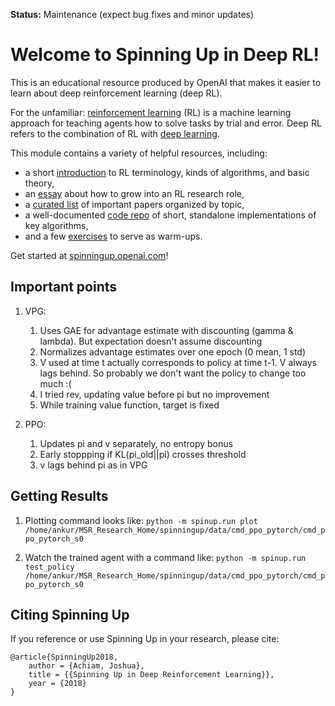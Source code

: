 **Status:** Maintenance (expect bug fixes and minor updates)

Welcome to Spinning Up in Deep RL! 
==================================

This is an educational resource produced by OpenAI that makes it easier to learn about deep reinforcement learning (deep RL).

For the unfamiliar: [reinforcement learning](https://en.wikipedia.org/wiki/Reinforcement_learning) (RL) is a machine learning approach for teaching agents how to solve tasks by trial and error. Deep RL refers to the combination of RL with [deep learning](http://ufldl.stanford.edu/tutorial/).

This module contains a variety of helpful resources, including:

- a short [introduction](https://spinningup.openai.com/en/latest/spinningup/rl_intro.html) to RL terminology, kinds of algorithms, and basic theory,
- an [essay](https://spinningup.openai.com/en/latest/spinningup/spinningup.html) about how to grow into an RL research role,
- a [curated list](https://spinningup.openai.com/en/latest/spinningup/keypapers.html) of important papers organized by topic,
- a well-documented [code repo](https://github.com/openai/spinningup) of short, standalone implementations of key algorithms,
- and a few [exercises](https://spinningup.openai.com/en/latest/spinningup/exercises.html) to serve as warm-ups.

Get started at [spinningup.openai.com](https://spinningup.openai.com)!


## Important points
1. VPG:
	1. Uses GAE for advantage estimate with discounting (gamma & lambda). But expectation doesn't assume discounting
	1. Normalizes advantage estimates over one epoch (0 mean, 1 std)
	1. V used at time t actually corresponds to policy at time t-1. V always lags behind. So probably we don't want the policy to change too much :(
	1. I tried rev, updating value before pi but no improvement
	1. While training value function, target is fixed

1. PPO: 
	1. Updates pi and v separately, no entropy bonus
	1. Early stoppping if KL(pi_old||pi) crosses threshold
	1. v lags behind pi as in VPG

## Getting Results
1. Plotting command looks like:
`python -m spinup.run plot /home/ankur/MSR_Research_Home/spinningup/data/cmd_ppo_pytorch/cmd_ppo_pytorch_s0`

1. Watch the trained agent with a command like:
`python -m spinup.run test_policy /home/ankur/MSR_Research_Home/spinningup/data/cmd_ppo_pytorch/cmd_ppo_pytorch_s0`

Citing Spinning Up
------------------

If you reference or use Spinning Up in your research, please cite:

```
@article{SpinningUp2018,
    author = {Achiam, Joshua},
    title = {{Spinning Up in Deep Reinforcement Learning}},
    year = {2018}
}
```